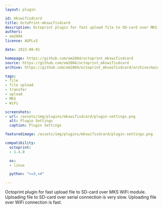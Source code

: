 ```yaml
---
layout: plugin

id: mkswifisdcard
title: OctoPrint-mkswifisdcard
description: Octoprint plugin for fast upload file to SD-card over MKS WiFi module
authors:
- om2804
license: AGPLv3

date: 2022-08-01

homepage: https://github.com/om2804/octoprint_mkswifisdcard
source: https://github.com/om2804/octoprint_mkswifisdcard
archive: https://github.com/om2804/octoprint_mkswifisdcard/archive/main.zip

tags:
- file
- file upload
- transfer
- upload
- MKS
- WiFi

screenshots:
- url: /assets/img/plugins/mkswifisdcard/plugin-settings.png
  alt: Plugin Settings
  caption: Plugin Settings

featuredimage: /assets/img/plugins/mkswifisdcard/plugin-settings.png

compatibility:
  octoprint:
  - 1.4.0

  os:
  - linux

  python: ">=3,<4"

---
```


Octoprint plugin for fast upload file to SD-card over MKS WiFi module.
Uploading file to SD-card over serial connection is very slow. Uploading file over WiFi connection is fast.
